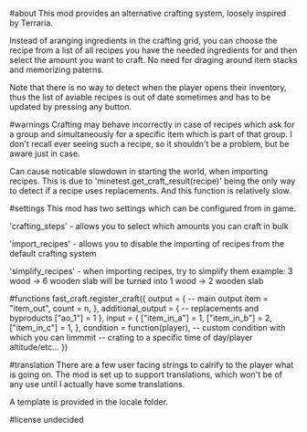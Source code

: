 #about
This mod provides an alternative crafting system, loosely inspired by Terraria.

Instead of aranging ingredients in the crafting grid, you can choose the recipe
from a list of all recipes you have the needed ingredients for and then select
the amount you want to craft. No need for draging around item stacks and
memorizing paterns.

Note that there is no way to detect when the player opens their inventory,
thus the list of aviable recipes is out of date sometimes
and has to be updated by pressing any button.

#warnings
Crafting may behave incorrectly in case of recipes which ask for a group and
simultaneously for a specific item which is part of that group.
I don't recall ever seeing such a recipe, so it shouldn't be a problem,
but be aware just in case.

Can cause noticable slowdown in starting the world, when importing recipes.
This is due to 'minetest.get_craft_result(recipe)' being the only way to detect
if a recipe uses replacements. And this function is relatively slow.

#settings
This mod has two settings which can be configured from in game.

'crafting_steps' - allows you to select which amounts you can craft in bulk

'import_recipes' - allows you to disable the importing of recipes from the
					default crafting system

'simplify_recipes' - when importing recipes, try to simplify them
	example: 3 wood -> 6 wooden slab will be turned into 1 wood -> 2 wooden slab

#functions
fast_craft.register_craft({
	output = { -- main output
		item = "item_out",
		count = n,
	},
	additional_output = { -- replacements and byproducts
		["ao_1"] = 1
	},
	input = {
		["item_in_a"] = 1,
		["item_in_b"] = 2,
		["item_in_c"] = 1,
	},
	condition = function(player), -- custom condition with which you can limmmit
						-- crating to a specific time of day/player altitude/etc...
})

#translation
There are a few user facing strings to calrify to the player what is going on.
The mod is set up to support translations, which won't be of any use until I
actually have some translations.

A template is provided in the locale folder.

#license
undecided
